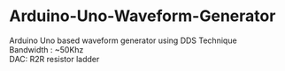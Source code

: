 # Arduino-Uno-Waveform-Generator

Arduino Uno based waveform generator using DDS Technique <br />
Bandwidth : ~50Khz <br />
DAC: R2R resistor ladder <br />
